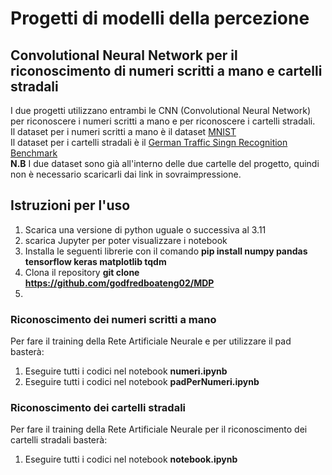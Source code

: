 # Progetti di modelli della percezione
## Convolutional Neural Network per il riconoscimento di numeri scritti a mano e cartelli stradali
I due progetti utilizzano entrambi le CNN (Convolutional Neural Network) per riconoscere i numeri scritti a mano e per riconoscere i cartelli stradali. <br>
Il dataset per i numeri scritti a mano è il dataset [MNIST](https://www.kaggle.com/datasets/hojjatk/mnist-dataset) <br>
Il dataset per i cartelli stradali è il [German Traffic Singn Recognition Benchmark](https://www.kaggle.com/datasets/meowmeowmeowmeowmeow/gtsrb-german-traffic-sign) <br>
**N.B** I due dataset sono già all'interno delle due cartelle del progetto, quindi non è necessario scaricarli dai link in sovraimpressione.

## Istruzioni per l'uso
1. Scarica una versione di python uguale o successiva al 3.11
2. scarica Jupyter per poter visualizzare i notebook
3. Installa le seguenti librerie con il comando **pip install numpy pandas tensorflow keras matplotlib tqdm**
4. Clona il repository **git clone <https://github.com/godfredboateng02/MDP>**
5. 
### Riconoscimento dei numeri scritti a mano
Per fare il training della Rete Artificiale Neurale e per utilizzare il pad basterà:
1. Eseguire tutti i codici nel notebook **numeri.ipynb**
2. Eseguire tutti i codici nel notebook **padPerNumeri.ipynb**

### Riconoscimento dei cartelli stradali
Per fare il training della Rete Artificiale Neurale per il riconoscimento dei cartelli stradali basterà:
1. Eseguire tutti i codici nel notebook **notebook.ipynb**
